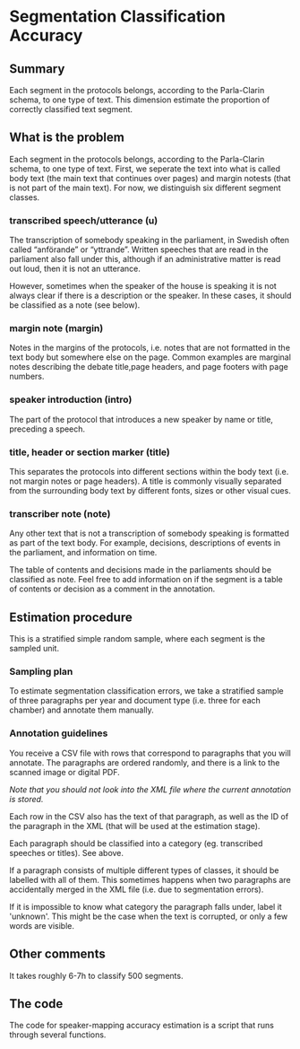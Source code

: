 # Segmentation Classification Accuracy

## Summary

Each segment in the protocols belongs, according to the Parla-Clarin schema, to one type of text. This dimension estimate the proportion of correctly classified text segment.


## What is the problem

Each segment in the protocols belongs, according to the Parla-Clarin schema, to one type of text. First, we seperate the text into what is called body text (the main text that continues over pages) and margin notests (that is not part of the main text). For now, we distinguish six different segment classes.

### transcribed speech/utterance (u)

The transcription of somebody speaking in the parliament, in Swedish often called “anförande” or “yttrande”. Written speeches that are read in the parliament also fall under this, although if an  administrative matter is read out loud, then it is not an utterance. 

However, sometimes when the speaker of the house is speaking it is not always clear if there is a description or the speaker. In these cases, it should be classified as a note (see below).


### margin note (margin)

Notes in the margins of the protocols, i.e. notes that are not formatted in the text body but somewhere else on the page. Common examples are marginal notes describing the debate title,page headers, and page footers with page numbers.


### speaker introduction (intro)

The part of the protocol that introduces a new speaker by name or title, preceding a speech.


### title, header or section marker (title)

This separates the protocols into different sections within the body text (i.e. not margin notes or page headers). A title is commonly visually separated from the surrounding body text by different fonts, sizes or other visual cues.


### transcriber note (note)

Any other text that is not a transcription of somebody speaking is formatted as part of the text body. For example, decisions, descriptions of events in the parliament, and information on time.

The table of contents and decisions made in the parliaments should be classified as note. Feel free to add information on if the segment is a table of contents or decision as a comment in the annotation.


## Estimation procedure

This is a stratified simple random sample, where each segment is the sampled unit.


### Sampling plan 

To estimate segmentation classification errors, we take a stratified sample of three paragraphs per year and document type (i.e. three for each chamber) and annotate them manually.

### Annotation guidelines 

You receive a CSV file with rows that correspond to paragraphs that you will annotate. The paragraphs are ordered randomly, and there is a link to the scanned image or digital PDF. 

_Note that you should not look into the XML file where the current annotation is stored._

Each row in the CSV also has the text of that paragraph, as well as the ID of the paragraph in the XML (that will be used at the estimation stage).

Each paragraph should be classified into a category (eg. transcribed speeches or titles). See above.

If a paragraph consists of multiple different types of classes, it should be labelled with all of them. This sometimes happens when two paragraphs are accidentally merged in the XML file (i.e. due to segmentation errors).

If it is impossible to know what category the paragraph falls under, label it 'unknown'. This might be the case when the text is corrupted, or only a few words are visible.


## Other comments

It takes roughly 6-7h to classify 500 segments.


## The code

The code for speaker-mapping accuracy estimation is a script that runs through several functions.



